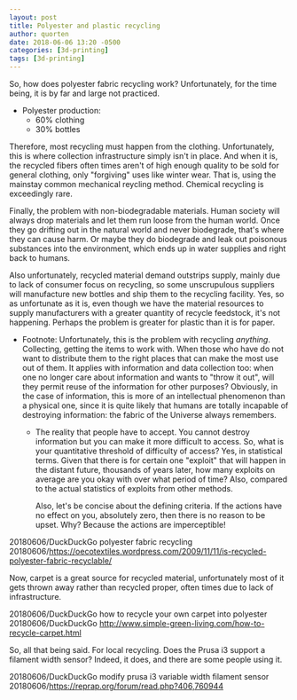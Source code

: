 ```yaml
---
layout: post
title: Polyester and plastic recycling
author: quorten
date: 2018-06-06 13:20 -0500
categories: [3d-printing]
tags: [3d-printing]
---
```


So, how does polyester fabric recycling work?  Unfortunately, for the
time being, it is by far and large not practiced.

* Polyester production:
    * 60% clothing
    * 30% bottles

Therefore, most recycling must happen from the clothing.
Unfortunately, this is where collection infrastructure simply isn't in
place.  And when it is, the recycled fibers often times aren't of high
enough quality to be sold for general clothing, only "forgiving" uses
like winter wear.  That is, using the mainstay common mechanical
reycling method.  Chemical recycling is exceedingly rare.

<!-- more -->

Finally, the problem with non-biodegradable materials.  Human society
will always drop materials and let them run loose from the human
world.  Once they go drifting out in the natural world and never
biodegrade, that's where they can cause harm.  Or maybe they do
biodegrade and leak out poisonous substances into the environment,
which ends up in water supplies and right back to humans.

Also unfortunately, recycled material demand outstrips supply, mainly
due to lack of consumer focus on recycling, so some unscrupulous
suppliers will manufacture new bottles and ship them to the recycling
facility.  Yes, so as unfortunate as it is, even though we have the
material resources to supply manufacturers with a greater quantity of
recycle feedstock, it's not happening.  Perhaps the problem is greater
for plastic than it is for paper.

* Footnote: Unfortunately, this is the problem with recycling
  _anything_.  Collecting, getting the items to work with.  When those
  who have do not want to distribute them to the right places that can
  make the most use out of them.  It applies with information and data
  collection too: when one no longer care about information and wants
  to "throw it out", will they permit reuse of the information for
  other purposes?  Obviously, in the case of information, this is more
  of an intellectual phenomenon than a physical one, since it is quite
  likely that humans are totally incapable of destroying information:
  the fabric of the Universe always remembers.

    * The reality that people have to accept.  You cannot destroy
      information but you can make it more difficult to access.  So,
      what is your quantitative threshold of difficulty of access?
      Yes, in statistical terms.  Given that there is for certain one
      "exploit" that will happen in the distant future, thousands of
      years later, how many exploits on average are you okay with over
      what period of time?  Also, compared to the actual statistics of
      exploits from other methods.

      Also, let's be concise about the defining criteria.  If the
      actions have no effect on you, absolutely zero, then there is no
      reason to be upset.  Why?  Because the actions are
      imperceptible!

20180606/DuckDuckGo polyester fabric recycling  
20180606/https://oecotextiles.wordpress.com/2009/11/11/is-recycled-polyester-fabric-recyclable/

Now, carpet is a great source for recycled material, unfortunately
most of it gets thrown away rather than recycled proper, often times
due to lack of infrastructure.

20180606/DuckDuckGo how to recycle your own carpet into polyester  
20180606/DuckDuckGo http://www.simple-green-living.com/how-to-recycle-carpet.html

So, all that being said.  For local recycling.  Does the Prusa i3
support a filament width sensor?  Indeed, it does, and there are some
people using it.

20180606/DuckDuckGo modify prusa i3 variable width filament sensor  
20180606/https://reprap.org/forum/read.php?406,760944
